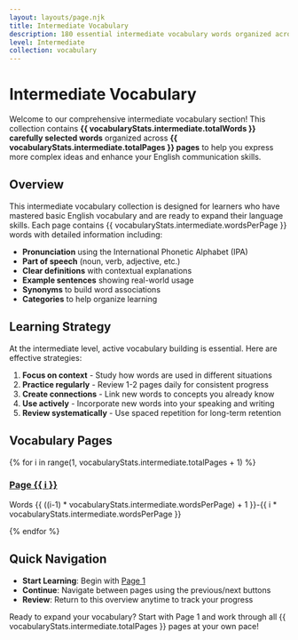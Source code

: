 ```yaml
---
layout: layouts/page.njk
title: Intermediate Vocabulary
description: 180 essential intermediate vocabulary words organized across 15 pages for developing English skills
level: Intermediate
collection: vocabulary
---
```


# Intermediate Vocabulary

Welcome to our comprehensive intermediate vocabulary section! This collection contains **{{ vocabularyStats.intermediate.totalWords }} carefully selected words** organized across **{{ vocabularyStats.intermediate.totalPages }} pages** to help you express more complex ideas and enhance your English communication skills.

## Overview

This intermediate vocabulary collection is designed for learners who have mastered basic English vocabulary and are ready to expand their language skills. Each page contains {{ vocabularyStats.intermediate.wordsPerPage }} words with detailed information including:

- **Pronunciation** using the International Phonetic Alphabet (IPA)
- **Part of speech** (noun, verb, adjective, etc.)
- **Clear definitions** with contextual explanations
- **Example sentences** showing real-world usage
- **Synonyms** to build word associations
- **Categories** to help organize learning

## Learning Strategy

At the intermediate level, active vocabulary building is essential. Here are effective strategies:

1. **Focus on context** - Study how words are used in different situations
2. **Practice regularly** - Review 1-2 pages daily for consistent progress
3. **Create connections** - Link new words to concepts you already know
4. **Use actively** - Incorporate new words into your speaking and writing
5. **Review systematically** - Use spaced repetition for long-term retention

## Vocabulary Pages

<div class="vocabulary-page-grid">
{% for i in range(1, vocabularyStats.intermediate.totalPages + 1) %}
  <div class="page-link-card">
    <h3><a href="/vocabulary/intermediate/page-{{ i }}/">Page {{ i }}</a></h3>
    <p>Words {{ ((i-1) * vocabularyStats.intermediate.wordsPerPage) + 1 }}-{{ i * vocabularyStats.intermediate.wordsPerPage }}</p>
  </div>
{% endfor %}
</div>

## Quick Navigation

- **Start Learning**: Begin with [Page 1](/vocabulary/intermediate/page-1/)
- **Continue**: Navigate between pages using the previous/next buttons
- **Review**: Return to this overview anytime to track your progress

Ready to expand your vocabulary? Start with Page 1 and work through all {{ vocabularyStats.intermediate.totalPages }} pages at your own pace!
